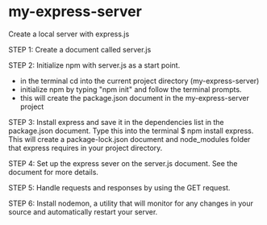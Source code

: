 # my-express-server
Create a local server with express.js

STEP 1: Create a document called server.js

STEP 2: Initialize npm with server.js as a start point.
* in the terminal cd into the current project directory (my-express-server)
* initialize npm by typing "npm init" and follow the terminal prompts. 
* this will create the package.json document in the my-express-server project

STEP 3: Install express and save it in the dependencies list in the package.json document. Type this into the terminal $ npm install express.
This will create a package-lock.json document and node_modules folder that express requires in your project directory.

STEP 4: Set up the express sever on the server.js document. See the document for more details.

STEP 5: Handle requests and responses by using the GET request.

STEP 6: Install nodemon, a utility that will monitor for any changes in your source and automatically restart your server. 
